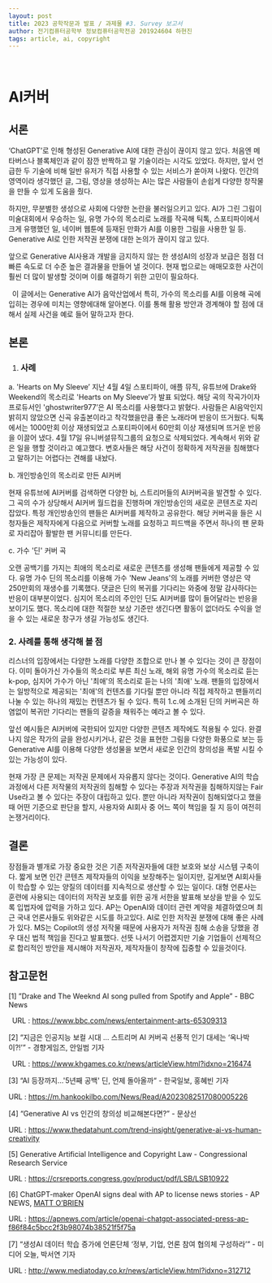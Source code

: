 ```yaml
---
layout: post
title: 2023 공학작문과 발표 / 과제물 #3. Survey 보고서 
author: 전기컴퓨터공학부 정보컴퓨터공학전공 201924604 하현진
tags: article, ai, copyright
---
```

﻿

# AI커버

## 서론
‘ChatGPT’로 인해 형성된 Generative AI에 대한 관심이 끊이지 않고 있다. 처음엔 메타버스나 블록체인과 같이 잠깐 반짝하고 말 기술이라는 시각도 있었다. 하지만, 앞서 언급한 두 기술에 비해 일반 유저가 직접 사용할 수 있는 서비스가 쏟아져 나왔다. 인간의 영역이라 생각했던 글, 그림, 영상을 생성하는 AI는 많은 사람들이 손쉽게 다양한 창작물을 만들 수 있게 도움을 줬다.

하지만, 무분별한 생성으로 사회에 다양한 논란을 불러일으키고 있다. AI가 그린 그림이 미술대회에서 우승하는 일, 유명 가수의 목소리로 노래를 작곡해 틱톡, 스포티파이에서 크게 유행했던 일, 네이버 웹툰에 등재된 만화가 AI를 이용한 그림을 사용한 일 등. Generative AI로 인한 저작권 분쟁에 대한 논의가 끊이지 않고 있다. 

앞으로 Generative AI사용과 개발을 금지하지 않는 한 생성AI의 성장과 보급은 점점 더 빠른 속도로 더 수준 높은 결과물을 만들어 낼 것이다. 현재 법으로는 애매모호한 사건이 훨씬 더 많이 발생할 것이며 이를 해결하기 위한 고민이 필요하다. 

` `이 글에서는 Generative AI가 음악산업에서 특히, 가수의 목소리를 AI를 이용해 곡에 입히는 경우에 미치는 영향에대해 알아본다. 이를 통해 활용 방안과 경계해야 할 점에 대해서 실제 사건을 예로 들어 말하고자 한다.

## 본론
1. ### 사례
a. 'Hearts on My Sleeve’
   지난 4월 4일 스포티파이, 애플 뮤직, 유튜브에 Drake와 Weekend의 목소리로 'Hearts on My Sleeve’가 발표 되었다. 해당 곡의 작곡가이자 프로듀서인 'ghostwriter977’은 AI 목소리를 사용했다고 밝혔다. 사람들은  AI음악인지 밝히지 않았으면 신곡 유출본이라고 착각했을만큼 좋은 노래라며 반응이 뜨거웠다. 틱톡에서는 1000만회 이상 재생되었고 스포티파이에서 60만회 이상 재생되며 뜨거운 반응을 이끌어 냈다.  4월 17일 유니버셜뮤직그룹의 요청으로 삭제되었다. 계속해서 위와 같은 일을 행할 것이라고 예고했다. 변호사들은 해당 사건이 정확하게 저작권을 침해했다고 말하기는 어렵다는 견해를 내놨다.

b. 개인방송인의 목소리로 만든 AI커버

현재 유튜브에 AI커버를 검색하면 다양한 bj, 스트리머들의 AI커버곡을 발견할 수 있다. 그 곡의 수가 상당해서 AI커버 월드컵을 진행하며 개인방송인의 새로운 콘텐츠로 자리 잡았다. 특정 개인방송인의 팬들은 AI커버를 제작하고 공유한다. 해당 커버곡을 들은 시청자들은 제작자에게 다음으로 커버할 노래를 요청하고 피드백을 주면서 하나의 팬 문화로 자리잡아 활발한 팬 커뮤니티를 만든다.

c. 가수 '딘' 커버 곡

오랜 공백기를 가지는 최애의 목소리로 새로운 콘텐츠를 생성해 팬들에게 제공할 수 있다. 유명 가수 딘의 목소리를 이용해 가수 'New Jeans'의 노래를 커버한 영상은 약 250만회의 재생수를 기록했다. 댓글은 딘의 복귀를 기다리는 와중에 정말 감사하다는 반응이 대부분이었다. 심지어 목소리의 주인인 딘도 AI커버를 많이 들어달라는 반응을 보이기도 했다. 목소리에 대한 적절한 보상 기준만 생긴다면 활동이 없더라도 수익을 얻을 수 있는 새로운 창구가 생길 가능성도 생긴다.

### 2. 사례를 통해 생각해 볼 점
리스너의 입장에서는 다양한 노래를 다양한 조합으로 만나 볼 수 있다는 것이 큰 장점이다. 이미 돌아가신 가수들의 목소리로 부른 최신 노래, 해외 유명 가수의 목소리로 듣는 k-pop, 심지어 가수가 아닌 '최애'의 목소리로 듣는 나의 '최애' 노래. 팬들의 입장에서는 일방적으로 제공되는 '최애'의 컨텐츠를 기다릴 뿐만 아니라 직접 제작하고 팬들끼리 나눌 수 있는 하나의 재밌는 컨텐츠가 될 수 있다. 특히 1.c.에 소개된 딘의 커버곡은 하염없이 복귀만 기다리는 팬들의 갈증을 채워주는 예라고 볼 수 있다.

앞선 예시들은 AI커버에 국한되어 있지만 다양한 콘텐츠 제작에도 적용될 수 있다. 완결나지 않은 작가의 글을 완성시키거나, 같은 것을 표현한 그림을 다양한 화풍으로 보는 등 Generative AI를 이용해 다양한 생성물을 보면서 새로운 인간의 창의성을 폭발 시킬 수 있는 가능성이 있다.

현재 가장 큰 문제는 저작권 문제에서 자유롭지 않다는 것이다. Generative AI의 학습 과정에서 다른 저작물의 저작권의 침해할 수 있다는 주장과 저작권을 침해하지않는 Fair Use라고 볼 수 있다는 주장이 대립하고 있다. 뿐만 아니라 저작권이 침해되었다고 했을 때 어떤 기준으로 판단을 할지, 사용자와 AI회사 중 어느 쪽이 책임을 질 지 등이 여전히 논쟁거리이다.

## 결론
장점들과 별개로 가장 중요한 것은 기존 저작권자들에 대한 보호와 보상 시스템 구축이다. 짧게 보면 인간 콘텐츠 제작자들의 이익을 보장해주는 일이지만, 길게보면 AI회사들이 학습할 수 있는 양질의 데이터를 지속적으로 생산할 수 있는 일이다. 대형 언론사는 훈련에 사용되는 데이터의 저작권 보호를 위한 공개 서한을 발표해 보상을 받을 수 있도록 입법자에 압력을 가하고 있다. AP는 OpenAI와 데이터 관련 계약을 체결하였으며 최근 국내 언론사들도 위와같은 시도를 하고있다. AI로 인한 저작권 분쟁에 대해 좋은 사례가 있다. MS는 Copilot의 생성 저작물 때문에 사용자가 저작권 침해 소송을 당했을 경우 대신 법적 책임을 진다고 발표했다. 선뜻 나서기 어렵겠지만 기술 기업들이 선제적으로 합리적인 방안을 제시해야 저작권자, 제작자들이 창작에 집중할 수 있을것이다.

## 참고문헌
[1] ”Drake and The Weeknd AI song pulled from Spotify and Apple” - BBC News

` `URL :  <https://www.bbc.com/news/entertainment-arts-65309313>

[2] “지금은 인공지능 보컬 시대 … 스트리머 AI 커버곡 선풍적 인기 대세는 ‘옥나박이?!’” - 경향게임즈, 안일범 기자

` `URL :  <https://www.khgames.co.kr/news/articleView.html?idxno=216474>

[3] “AI 등장까지...'5년째 공백' 딘, 언제 돌아올까“ - 한국일보, 홍혜빈 기자 

URL : <https://m.hankookilbo.com/News/Read/A2023082517080005226>

[4] “Generative AI vs 인간의 창의성 비교해본다면?” - 문상선

URL : <https://www.thedatahunt.com/trend-insight/generative-ai-vs-human-creativity>

[5] Generative Artificial Intelligence and Copyright Law - Congressional Research Service

URL : <https://crsreports.congress.gov/product/pdf/LSB/LSB10922>

[6]  ChatGPT-maker OpenAI signs deal with AP to license news stories - AP NEWS, [MATT O’BRIEN](https://apnews.com/author/matt-obrien)

URL : <https://apnews.com/article/openai-chatgpt-associated-press-ap-f86f84c5bcc2f3b98074b38521f5f75a>

[7] “생성AI 데이터 학습 증가에 언론단체 ‘정부, 기업, 언론 참여 협의체 구성하라’” - 미디어 오늘, 박서연 기자

URL : <http://www.mediatoday.co.kr/news/articleView.html?idxno=312712>






